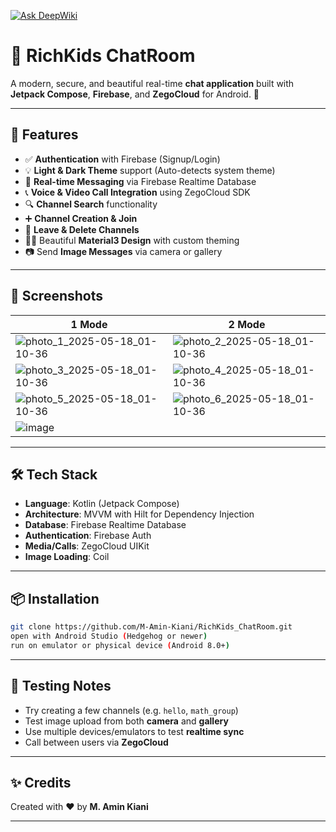 [![Ask DeepWiki](https://deepwiki.com/badge.svg)](https://deepwiki.com/M-Amin-Kiani/RichKids_ChatRoom)

# 💬 RichKids ChatRoom

A modern, secure, and beautiful real-time **chat application** built with **Jetpack Compose**, **Firebase**, and **ZegoCloud** for Android. 🎉

---

## 🚀 Features

- ✅ **Authentication** with Firebase (Signup/Login)
- 💡 **Light & Dark Theme** support (Auto-detects system theme)
- 💬 **Real-time Messaging** via Firebase Realtime Database
- 📞 **Voice & Video Call Integration** using ZegoCloud SDK
- 🔍 **Channel Search** functionality
- ➕ **Channel Creation & Join**
- 👋 **Leave & Delete Channels**
- 🧑‍🎨 Beautiful **Material3 Design** with custom theming
- 📷 Send **Image Messages** via camera or gallery

---

## 📸 Screenshots

| 1 Mode | 2 Mode |
|------------|-----------|
|![photo_1_2025-05-18_01-10-36](https://github.com/user-attachments/assets/08dc1106-267d-41cb-8401-29e7e646afec) |![photo_2_2025-05-18_01-10-36](https://github.com/user-attachments/assets/6c6babcf-4a18-441b-9b5d-ca7f03cb9116)
|![photo_3_2025-05-18_01-10-36](https://github.com/user-attachments/assets/cab76994-7028-442e-8456-67f380d0c591) |![photo_4_2025-05-18_01-10-36](https://github.com/user-attachments/assets/35cc2fe0-0948-4e74-ae89-7c50b91aba69)
|![photo_5_2025-05-18_01-10-36](https://github.com/user-attachments/assets/6991fcd2-3c85-464b-9cbc-7c7d4904a776) |![photo_6_2025-05-18_01-10-36](https://github.com/user-attachments/assets/a5caceff-1298-4202-8058-0b0f0e40b27d)
|![image](https://github.com/user-attachments/assets/1b5a1821-e4f8-4511-b6db-69788f329ecd) |

---

## 🛠️ Tech Stack

- **Language**: Kotlin (Jetpack Compose)
- **Architecture**: MVVM with Hilt for Dependency Injection
- **Database**: Firebase Realtime Database
- **Authentication**: Firebase Auth
- **Media/Calls**: ZegoCloud UIKit
- **Image Loading**: Coil

---

## 📦 Installation

```bash
git clone https://github.com/M-Amin-Kiani/RichKids_ChatRoom.git
open with Android Studio (Hedgehog or newer)
run on emulator or physical device (Android 8.0+)
```

---

## 🧪 Testing Notes

- Try creating a few channels (e.g. `hello`, `math_group`)
- Test image upload from both **camera** and **gallery**
- Use multiple devices/emulators to test **realtime sync**
- Call between users via **ZegoCloud**

---

## ✨ Credits

Created with ❤️ by **M. Amin Kiani**

---

